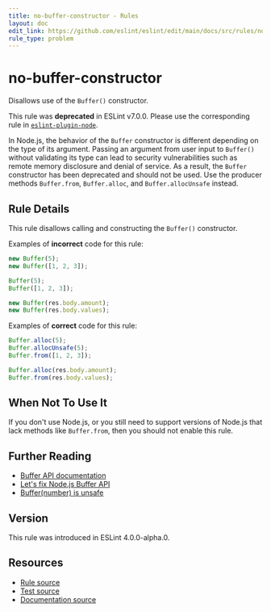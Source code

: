 ```yaml
---
title: no-buffer-constructor - Rules
layout: doc
edit_link: https://github.com/eslint/eslint/edit/main/docs/src/rules/no-buffer-constructor.md
rule_type: problem
---
```

<!-- Note: No pull requests accepted for this file. See README.md in the root directory for details. -->

# no-buffer-constructor

Disallows use of the `Buffer()` constructor.

This rule was **deprecated** in ESLint v7.0.0. Please use the corresponding rule in [`eslint-plugin-node`](https://github.com/mysticatea/eslint-plugin-node).

In Node.js, the behavior of the `Buffer` constructor is different depending on the type of its argument. Passing an argument from user input to `Buffer()` without validating its type can lead to security vulnerabilities such as remote memory disclosure and denial of service. As a result, the `Buffer` constructor has been deprecated and should not be used. Use the producer methods `Buffer.from`, `Buffer.alloc`, and `Buffer.allocUnsafe` instead.

## Rule Details

This rule disallows calling and constructing the `Buffer()` constructor.

Examples of **incorrect** code for this rule:

```js
new Buffer(5);
new Buffer([1, 2, 3]);

Buffer(5);
Buffer([1, 2, 3]);

new Buffer(res.body.amount);
new Buffer(res.body.values);
```

Examples of **correct** code for this rule:

```js
Buffer.alloc(5);
Buffer.allocUnsafe(5);
Buffer.from([1, 2, 3]);

Buffer.alloc(res.body.amount);
Buffer.from(res.body.values);
```

## When Not To Use It

If you don't use Node.js, or you still need to support versions of Node.js that lack methods like `Buffer.from`, then you should not enable this rule.

## Further Reading

* [Buffer API documentation](https://nodejs.org/api/buffer.html)
* [Let's fix Node.js Buffer API](https://github.com/ChALkeR/notes/blob/master/Lets-fix-Buffer-API.md)
* [Buffer(number) is unsafe](https://github.com/nodejs/node/issues/4660)

## Version

This rule was introduced in ESLint 4.0.0-alpha.0.

## Resources

* [Rule source](https://github.com/eslint/eslint/tree/HEAD/lib/rules/no-buffer-constructor.js)
* [Test source](https://github.com/eslint/eslint/tree/HEAD/tests/lib/rules/no-buffer-constructor.js)
* [Documentation source](https://github.com/eslint/eslint/tree/HEAD/docs/src/rules/no-buffer-constructor.md)
